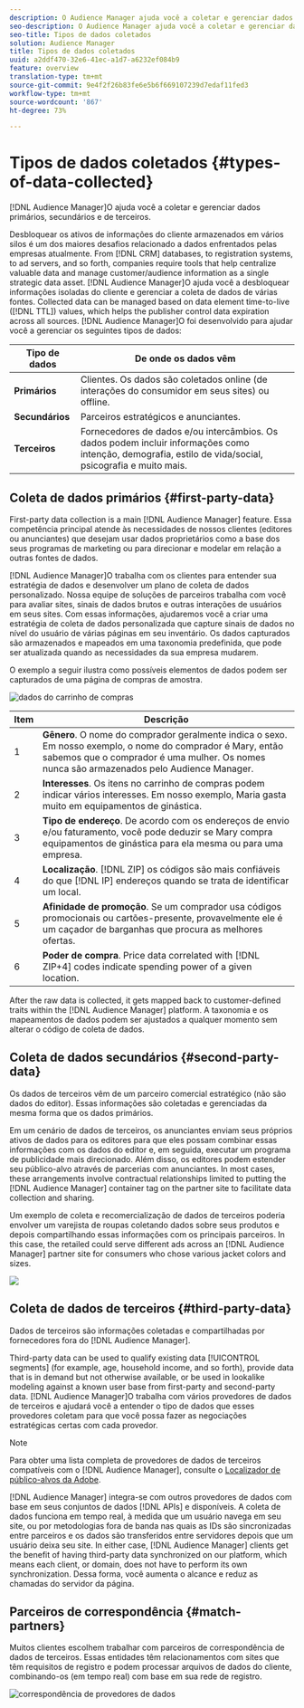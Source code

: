 ```yaml
---
description: O Audience Manager ajuda você a coletar e gerenciar dados primários, secundários e de terceiros.
seo-description: O Audience Manager ajuda você a coletar e gerenciar dados primários, secundários e de terceiros.
seo-title: Tipos de dados coletados
solution: Audience Manager
title: Tipos de dados coletados
uuid: a2ddf470-32e6-41ec-a1d7-a6232ef084b9
feature: overview
translation-type: tm+mt
source-git-commit: 9e4f2f26b83fe6e5b6f669107239d7edaf11fed3
workflow-type: tm+mt
source-wordcount: '867'
ht-degree: 73%

---
```



# Tipos de dados coletados {#types-of-data-collected}

[!DNL Audience Manager]O ajuda você a coletar e gerenciar dados primários, secundários e de terceiros.

Desbloquear os ativos de informações do cliente armazenados em vários silos é um dos maiores desafios relacionado a dados enfrentados pelas empresas atualmente. From [!DNL CRM] databases, to registration systems, to ad servers, and so forth, companies require tools that help centralize valuable data and manage customer/audience information as a single strategic data asset. [!DNL Audience Manager]O ajuda você a desbloquear informações isoladas do cliente e gerenciar a coleta de dados de várias fontes. Collected data can be managed based on data element time-to-live ([!DNL TTL]) values, which helps the publisher control data expiration across all sources. [!DNL Audience Manager]O foi desenvolvido para ajudar você a gerenciar os seguintes tipos de dados:

| Tipo de dados | De onde os dados vêm |
|---|---|
| **Primários** | Clientes. Os dados são coletados online (de interações do consumidor em seus sites) ou offline. |
| **Secundários** | Parceiros estratégicos e anunciantes. |
| **Terceiros** | Fornecedores de dados e/ou intercâmbios. Os dados podem incluir informações como intenção, demografia, estilo de vida/social, psicografia e muito mais. |

## Coleta de dados primários {#first-party-data}

First-party data collection is a main [!DNL Audience Manager] feature. Essa competência principal atende às necessidades de nossos clientes (editores ou anunciantes) que desejam usar dados proprietários como a base dos seus programas de marketing ou para direcionar e modelar em relação a outras fontes de dados.

[!DNL Audience Manager]O trabalha com os clientes para entender sua estratégia de dados e desenvolver um plano de coleta de dados personalizado. Nossa equipe de soluções de parceiros trabalha com você para avaliar sites, sinais de dados brutos e outras interações de usuários em seus sites. Com essas informações, ajudaremos você a criar uma estratégia de coleta de dados personalizada que capture sinais de dados no nível do usuário de várias páginas em seu inventário. Os dados capturados são armazenados e mapeados em uma taxonomia predefinida, que pode ser atualizada quando as necessidades da sua empresa mudarem.

O exemplo a seguir ilustra como possíveis elementos de dados podem ser capturados de uma página de compras de amostra.

![dados do carrinho de compras](assets/shopping-cart-data.png)

| Item | Descrição |
|---|---|
| 1 | **Gênero**. O nome do comprador geralmente indica o sexo. Em nosso exemplo, o nome do comprador é Mary, então sabemos que o comprador é uma mulher. Os nomes nunca são armazenados pelo Audience Manager. |
| 2 | **Interesses**. Os itens no carrinho de compras podem indicar vários interesses. Em nosso exemplo, Maria gasta muito em equipamentos de ginástica. |
| 3 | **Tipo de endereço**. De acordo com os endereços de envio e/ou faturamento, você pode deduzir se Mary compra equipamentos de ginástica para ela mesma ou para uma empresa. |
| 4 | **Localização**. [!DNL ZIP] os códigos são mais confiáveis do que [!DNL IP] endereços quando se trata de identificar um local. |
| 5 | **Afinidade de promoção**. Se um comprador usa códigos promocionais ou cartões-presente, provavelmente ele é um caçador de barganhas que procura as melhores ofertas. |
| 6 | **Poder de compra**. Price data correlated with [!DNL ZIP+4] codes indicate spending power of a given location. |

After the raw data is collected, it gets mapped back to customer-defined traits within the [!DNL Audience Manager] platform. A taxonomia e os mapeamentos de dados podem ser ajustados a qualquer momento sem alterar o código de coleta de dados.

## Coleta de dados secundários {#second-party-data}

Os dados de terceiros vêm de um parceiro comercial estratégico (não são dados do editor). Essas informações são coletadas e gerenciadas da mesma forma que os dados primários.

Em um cenário de dados de terceiros, os anunciantes enviam seus próprios ativos de dados para os editores para que eles possam combinar essas informações com os dados do editor e, em seguida, executar um programa de publicidade mais direcionado. Além disso, os editores podem estender seu público-alvo através de parcerias com anunciantes. In most cases, these arrangements involve contractual relationships limited to putting the [!DNL Audience Manager] container tag on the partner site to facilitate data collection and sharing.

Um exemplo de coleta e recomercialização de dados de terceiros poderia envolver um varejista de roupas coletando dados sobre seus produtos e depois compartilhando essas informações com os principais parceiros. In this case, the retailed could serve different ads across an [!DNL Audience Manager] partner site for consumers who chose various jacket colors and sizes.

![](assets/shopping-cart-traits.png)

## Coleta de dados de terceiros {#third-party-data}

Dados de terceiros são informações coletadas e compartilhadas por fornecedores fora do [!DNL Audience Manager].

Third-party data can be used to qualify existing data [!UICONTROL segments] (for example, age, household income, and so forth), provide data that is in demand but not otherwise available, or be used in lookalike modeling against a known user base from first-party and second-party data. [!DNL Audience Manager]O trabalha com vários provedores de dados de terceiros e ajudará você a entender o tipo de dados que esses provedores coletam para que você possa fazer as negociações estratégicas certas com cada provedor.

>[!NOTE]
>
>Para obter uma lista completa de provedores de dados de terceiros compatíveis com o [!DNL Audience Manager], consulte o [Localizador de público-alvos da Adobe](https://www.adobe-audience-finder.com/).

[!DNL Audience Manager] integra-se com outros provedores de dados com base em seus conjuntos de dados [!DNL APIs] e disponíveis. A coleta de dados funciona em tempo real, à medida que um usuário navega em seu site, ou por metodologias fora de banda nas quais as IDs são sincronizadas entre parceiros e os dados são transferidos entre servidores depois que um usuário deixa seu site. In either case, [!DNL Audience Manager] clients get the benefit of having third-party data synchronized on our platform, which means each client, or domain, does not have to perform its own synchronization. Dessa forma, você aumenta o alcance e reduz as chamadas do servidor da página.

## Parceiros de correspondência {#match-partners}

Muitos clientes escolhem trabalhar com parceiros de correspondência de dados de terceiros. Essas entidades têm relacionamentos com sites que têm requisitos de registro e podem processar arquivos de dados do cliente, combinando-os (em tempo real) com base em sua rede de registro.

![correspondência de provedores de dados](assets/data-provider-match.png)
